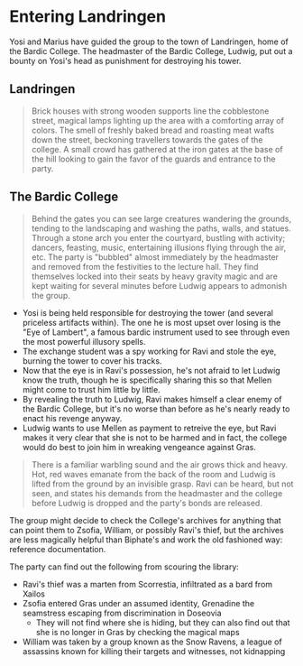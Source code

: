 # Entering Landringen
Yosi and Marius have guided the group to the town of Landringen, home of the Bardic College. The headmaster of the Bardic College, Ludwig, put out a bounty on Yosi's head as punishment for destroying his tower.

## Landringen
> Brick houses with strong wooden supports line the cobblestone street, magical lamps lighting up the area with a comforting array of colors. The smell of freshly baked bread and roasting meat wafts down the street, beckoning travellers towards the gates of the college. A small crowd has gathered at the iron gates at the base of the hill looking to gain the favor of the guards and entrance to the party.


## The Bardic College
> Behind the gates you can see large creatures wandering the grounds, tending to the landscaping and washing the paths, walls, and statues. Through a stone arch you enter the courtyard, bustling with activity; dancers, feasting, music, entertaining illusions flying through the air, etc. The party is "bubbled" almost immediately by the headmaster and removed from the festivities to the lecture hall. They find themselves locked into their seats by heavy gravity magic and are kept waiting for several minutes before Ludwig appears to admonish the group.

-  Yosi is being held responsible for destroying the tower (and several priceless artifacts within). The one he is most upset over losing is the "Eye of Lambert", a famous bardic instrument used to see through even the most powerful illusory spells.
-  The exchange student was a spy working for Ravi and stole the eye, burning the tower to cover his tracks.
-  Now that the eye is in Ravi's possession, he's not afraid to let Ludwig know the truth, though he is specifically sharing this so that Mellen might come to trust him little by little.
-  By revealing the truth to Ludwig, Ravi makes himself a clear enemy of the Bardic College, but it's no worse than before as he's nearly ready to enact his revenge anyway.
-  Ludwig wants to use Mellen as payment to retreive the eye, but Ravi makes it very clear that she is not to be harmed and in fact, the college would do best to join him in wreaking vengeance against Gras.

> There is a familiar warbling sound and the air grows thick and heavy. Hot, red waves emanate from the back of the room and Ludwig is lifted from the ground by an invisible grasp. Ravi can be heard, but not seen, and states his demands from the headmaster and the college before Ludwig is dropped and the party's bonds are released.

The group might decide to check the College's archives for anything that can point them to Zsofia, William, or possibly Ravi's thief, but the archives are less magically helpful than Biphate's and work the old fashioned way: reference documentation.

The party can find out the following from scouring the library:

- Ravi's thief was a marten from Scorrestia, infiltrated as a bard from Xailos
- Zsofia entered Gras under an assumed identity, Grenadine the seamstress escaping from discrimination in Doseovia
    - They will not find where she is hiding, but they can also find out that she is no longer in Gras by checking the magical maps
- William was taken by a group known as the Snow Ravens, a league of assassins known for killing their targets and witnesses, not kidnapping
